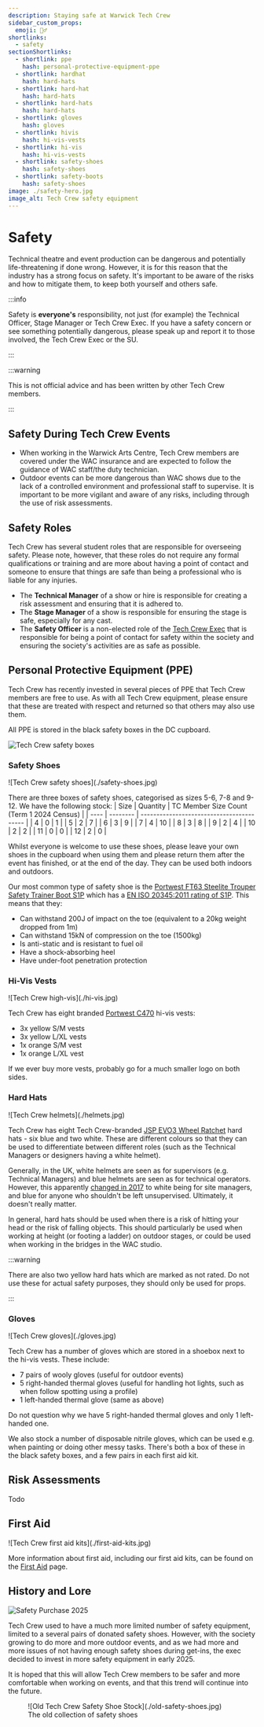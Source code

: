 ```yaml
---
description: Staying safe at Warwick Tech Crew
sidebar_custom_props:
  emoji: 👷‍♂️
shortlinks:
  - safety
sectionShortlinks:
  - shortlink: ppe
    hash: personal-protective-equipment-ppe
  - shortlink: hardhat
    hash: hard-hats
  - shortlink: hard-hat
    hash: hard-hats
  - shortlink: hard-hats
    hash: hard-hats
  - shortlink: gloves
    hash: gloves
  - shortlink: hivis
    hash: hi-vis-vests
  - shortlink: hi-vis
    hash: hi-vis-vests
  - shortlink: safety-shoes
    hash: safety-shoes
  - shortlink: safety-boots
    hash: safety-shoes
image: ./safety-hero.jpg
image_alt: Tech Crew safety equipment
---
```


# Safety

Technical theatre and event production can be dangerous and potentially life-threatening if done wrong. However, it is
for this reason that the industry has a strong focus on safety. It's important to be aware of the risks and how to
mitigate them, to keep both yourself and others safe.

:::info

Safety is **everyone's** responsibility, not just (for example) the Technical Officer, Stage Manager or Tech Crew Exec.
If you have a safety concern or see something potentially dangerous, please speak up and report it to those involved,
the Tech Crew Exec or the SU.

:::

:::warning

This is not official advice and has been written by other Tech Crew members.

:::

## Safety During Tech Crew Events

- When working in the Warwick Arts Centre, Tech Crew members are covered under the WAC insurance and are expected to
  follow the guidance of WAC staff/the duty technician.
- Outdoor events can be more dangerous than WAC shows due to the lack of a controlled environment and professional staff
  to supervise. It is important to be more vigilant and aware of any risks, including through the use of risk
  assessments.

## Safety Roles

Tech Crew has several student roles that are responsible for overseeing safety. Please note, however, that these roles
do not require any formal qualifications or training and are more about having a point of contact and someone to ensure
that things are safe than being a professional who is liable for any injuries.

- The **Technical Manager** of a show or hire is responsible for creating a risk assessment and ensuring that it is
  adhered to.
- The **Stage Manager** of a show is responsible for ensuring the stage is safe, especially for any cast.
- The **Safety Officer** is a non-elected role of the [Tech Crew Exec](../02-democracy/01-exec.md) that is responsible
  for being a point of contact for safety within the society and ensuring the society's activities are as safe as
  possible.

## Personal Protective Equipment (PPE)

Tech Crew has recently invested in several pieces of PPE that Tech Crew members are free to use. As with all Tech Crew
equipment, please ensure that these are treated with respect and returned so that others may also use them.

All PPE is stored in the black safety boxes in the DC cupboard.

![Tech Crew safety boxes](./safety-boxes.jpg)

### Safety Shoes

<div class="img-small">
![Tech Crew safety shoes](./safety-shoes.jpg)
</div>

There are three boxes of safety shoes, categorised as sizes 5-6, 7-8 and 9-12. We have the following stock: | Size |
Quantity | TC Member Size Count (Term 1 2024 Census) | | ---- | -------- | ----------------------------------------- | |
4 | 0 | 1 | | 5 | 2 | 7 | | 6 | 3 | 9 | | 7 | 4 | 10 | | 8 | 3 | 8 | | 9 | 2 | 4 | | 10 | 2 | 2 | | 11 | 0 | 0 | | 12 |
2 | 0 |

Whilst everyone is welcome to use these shoes, please leave your own shoes in the cupboard when using them and please
return them after the event has finished, or at the end of the day. They can be used both indoors and outdoors.

Our most common type of safety shoe is the
[Portwest FT63 Steelite Trouper Safety Trainer Boot S1P](https://www.safetecdirect.co.uk/products/ft63bkr/portwest-ft63-steelite-trouper-safety-trainer-boot-s1p)
which has a [EN ISO 20345:2011 rating of S1P](https://www.xamax.co.uk/blog/safety-footwear-ratings.html#S1P). This means
that they:

- Can withstand 200J of impact on the toe (equivalent to a 20kg weight dropped from 1m)
- Can withstand 15kN of compression on the toe (1500kg)
- Is anti-static and is resistant to fuel oil
- Have a shock-absorbing heel
- Have under-foot penetration protection

### Hi-Vis Vests

<div class="img-small">
![Tech Crew high-vis](./hi-vis.jpg)
</div>

Tech Crew has eight branded
[Portwest C470](https://www.safetecdirect.co.uk/products/hvw/portwest-c470-yellow-adjustable-hi-vis-vest) hi-vis vests:

- 3x yellow S/M vests
- 3x yellow L/XL vests
- 1x orange S/M vest
- 1x orange L/XL vest

If we ever buy more vests, probably go for a much smaller logo on both sides.

### Hard Hats

<div class="img-small">
![Tech Crew helmets](./helmets.jpg)
</div>

Tech Crew has eight Tech Crew-branded
[JSP EVO3 Wheel Ratchet](https://www.safetecdirect.co.uk/products/evo3wheel/jsp-evo3-safety-helmet-vented-wheel-ratchet-mid-peak)
hard hats - six blue and two white. These are different colours so that they can be used to differentiate between
different roles (such as the Technical Managers or designers having a white helmet).

Generally, in the UK, white helmets are seen as for supervisors (e.g. Technical Managers) and blue helmets are seen as
for technical operators. However, this apparently
[changed in 2017](https://www.totalworkwear.co.uk/blog/hard-hat-colour-coding.html) to white being for site managers,
and blue for anyone who shouldn't be left unsupervised. Ultimately, it doesn't really matter.

In general, hard hats should be used when there is a risk of hitting your head or the risk of falling objects. This
should particularly be used when working at height (or footing a ladder) on outdoor stages, or could be used when
working in the bridges in the WAC studio.

:::warning

There are also two yellow hard hats which are marked as not rated. Do not use these for actual safety purposes, they
should only be used for props.

:::

### Gloves

<div class="img-small">
![Tech Crew gloves](./gloves.jpg)
</div>

Tech Crew has a number of gloves which are stored in a shoebox next to the hi-vis vests. These include:

- 7 pairs of wooly gloves (useful for outdoor events)
- 5 right-handed thermal gloves (useful for handling hot lights, such as when follow spotting using a profile)
- 1 left-handed thermal glove (same as above)

Do not question why we have 5 right-handed thermal gloves and only 1 left-handed one.

We also stock a number of disposable nitrile gloves, which can be used e.g. when painting or doing other messy tasks.
There's both a box of these in the black safety boxes, and a few pairs in each first aid kit.

## Risk Assessments

Todo

## First Aid

<div class="img-small">
![Tech Crew first aid kits](./first-aid-kits.jpg)
</div>

More information about first aid, including our first aid kits, can be found on the [First Aid](./first-aid.md) page.

## History and Lore

![Safety Purchase 2025](./safety-purchase.jpg)

Tech Crew used to have a much more limited number of safety equipment, limited to a several pairs of donated safety
shoes. However, with the society growing to do more and more outdoor events, and as we had more and more issues of not
having enough safety shoes during get-ins, the exec decided to invest in more safety equipment in early 2025.

It is hoped that this will allow Tech Crew members to be safer and more comfortable when working on events, and that
this trend will continue into the future.

<figure class="img-small">
![Old Tech Crew Safety Shoe Stock](./old-safety-shoes.jpg)
<figcaption>The old collection of safety shoes</figcaption>
</figure>
